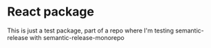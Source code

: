 # React package

This is just a test package, part of a repo where I'm testing semantic-release with semantic-release-monorepo